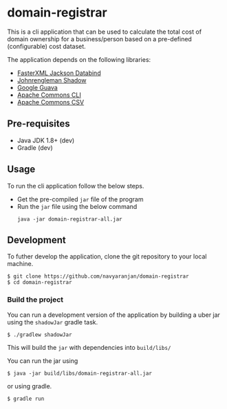 # domain-registrar

This is a cli application that can be used to calculate the total cost of domain ownership for a business/person based on a pre-defined (configurable) cost dataset.

The application depends on the following libraries:
* [FasterXML Jackson Databind](https://github.com/FasterXML/jackson-databind)
* [Johnrengleman Shadow](https://github.com/johnrengelman/shadow)
* [Google Guava](https://github.com/google/guava)
* [Apache Commons CLI](https://commons.apache.org/cli/)
* [Apache Commons CSV](https://github.com/apache/commons-csv)

## Pre-requisites

* Java JDK 1.8+ (dev)
* Gradle (dev)

## Usage

To run the cli application follow the below steps.

* Get the pre-compiled `jar` file of the program
* Run the `jar` file using the below command
  ```
  java -jar domain-registrar-all.jar
  ```

## Development

To futher develop the application, clone the git repository to your local machine.

```
$ git clone https://github.com/navyaranjan/domain-registrar
$ cd domain-registrar
```

### Build the project
You can run a development version of the application by building a uber jar using the `shadowJar`  gradle task.

```
$ ./gradlew shadowJar
```
This will build the `jar` with dependencies into `build/libs/`

You can run the jar using

```
$ java -jar build/libs/domain-registrar-all.jar
```

or using gradle.

```
$ gradle run
```